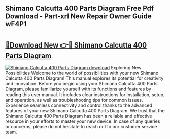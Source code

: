 ## Shimano Calcutta 400 Parts Diagram Free Pdf Download - Part-xrl New Repair Owner Guide wF4P1

# <h2><a href="http://dfkn86d.blite.top/?on=Shimano+Calcutta+400+Parts+Diagram">🔗Download New 👉🔴 Shimano Calcutta 400 Parts Diagram</a></h2>

[![Shimano Calcutta 400 Parts Diagram download](https://i.imgur.com/lujVjoI.png)](http://dfkn86d.blite.top/?on=Shimano+Calcutta+400+Parts+Diagram)
Exploring New Possibilities Welcome to the world of possibilities with your new Shimano Calcutta 400 Parts Diagram! This manual explores its potential for creativity and innovation. Before you begin using your Shimano Calcutta 400 Parts Diagram, please familiarize yourself with its functions and features by reading this user manual. It includes clear instructions for installation, setup, and operation, as well as troubleshooting tips for common issues. Experience seamless connectivity and control thanks to the advanced features of your new Shimano Calcutta 400 Parts Diagram. We trust that the Shimano Calcutta 400 Parts Diagram has been a reliable and effective resource in your efforts to master your new device. In case of any queries or concerns, please do not hesitate to reach out to our customer service team.
